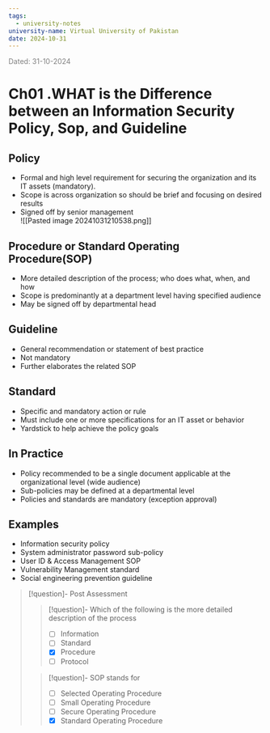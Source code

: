 ```yaml
---
tags:
  - university-notes
university-name: Virtual University of Pakistan
date: 2024-10-31
---
```


<span style="color: gray;">Dated: 31-10-2024</span>

# Ch01 .WHAT is the Difference between an Information Security Policy, Sop, and Guideline

## Policy

- Formal and high level requirement for securing the organization and its IT assets (mandatory).
- Scope is across organization so should be brief and focusing on desired results
- Signed off by senior management  
![[Pasted image 20241031210538.png]]

## Procedure or Standard Operating Procedure(SOP)

- More detailed description of the process; who does what, when, and how
- Scope is predominantly at a department level having specified audience
- May be signed off by departmental head

## Guideline

- General recommendation or statement of best practice
- Not mandatory
- Further elaborates the related SOP

## Standard

- Specific and mandatory action or rule
- Must include one or more specifications for an IT asset or behavior
- Yardstick to help achieve the policy goals

## In Practice

- Policy recommended to be a single document applicable at the organizational level (wide audience)
- Sub-policies may be defined at a departmental level
- Policies and standards are mandatory (exception approval)

## Examples

- Information security policy
- System administrator password sub-policy
- User ID & Access Management SOP
- Vulnerability Management standard
- Social engineering prevention guideline

> [!question]- Post Assessment
> 
> > [!question]- Which of the following is the more detailed description of the process  
> > - [ ] Information  
> > - [ ] Standard  
> > - [x] Procedure  
> > - [ ] Protocol
> 
> > [!question]- SOP stands for  
> > - [ ] Selected Operating Procedure  
> > - [ ] Small Operating Procedure  
> > - [ ] Secure Operating Procedure  
> > - [x] Standard Operating Procedure
